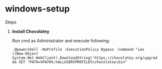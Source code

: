# windows-setup

Steps

1. **Install Chocolatey**

	Run cmd as Administrator and execute following:
	
		@powershell -NoProfile -ExecutionPolicy Bypass -Command "iex ((New-Object System.Net.WebClient).DownloadString('https://chocolatey.org/upgrade.ps1'))" && SET "PATH=%PATH%;%ALLUSERSPROFILE%\chocolatey\bin"
		
		

